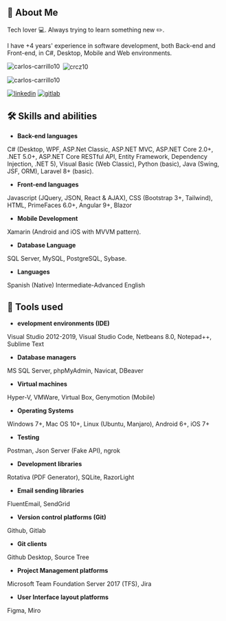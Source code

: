 ## 🚀 About Me

Tech lover :computer:. Always trying to learn something new :pencil2:. 

I have +4 years' experience in software development, both Back-end and Front-end, in C#, Desktop, Mobile and Web environments.

<p><img align="left" src="https://github-readme-stats.vercel.app/api/top-langs?username=carlos-carrillo10&show_icons=true&locale=en&layout=compact" alt="carlos-carrillo10" /></p>

<p>&nbsp;<img align="center" src="https://github-readme-stats.vercel.app/api?username=carlos-carrillo10&show_icons=true&locale=en" alt="crcz10" /></p>

<p><img src="https://komarev.com/ghpvc/?username=carlos-carrillo10&label=Profile%20views&color=0e75b6&style=flat" alt="carlos-carrillo10" /> </p>

[![linkedin](https://img.shields.io/badge/linkedin-0A66C2?style=for-the-badge&logo=linkedin&logoColor=white)](https://www.linkedin.com/in/carlos-rodrigo-carrillo-zelaya-b78509151)
[![gitlab](https://img.shields.io/badge/GitLab-330F63?style=for-the-badge&logo=gitlab&logoColor=white)](https://gitlab.com/carlos.carrillo10)



## 🛠 Skills and abilities

- **Back-end languages**

C# (Desktop, WPF, ASP.Net Classic, ASP.NET MVC, ASP.NET Core 2.0+, .NET 5.0+, ASP.NET Core RESTful API, Entity Framework, Dependency Injection, .NET 5), Visual Basic (Web Classic), Python (basic), Java (Swing, JSF, ORM), Laravel 8+ (basic).

- **Front-end languages**

Javascript (JQuery, JSON, React & AJAX), CSS (Bootstrap 3+, Tailwind), HTML, PrimeFaces 6.0+, Angular 9+, Blazor

- **Mobile Development**

Xamarin (Android and iOS with MVVM pattern).

- **Database Language**

SQL Server, MySQL, PostgreSQL, Sybase.

- **Languages**

Spanish (Native)
Intermediate-Advanced English


## :wrench: Tools used

- **evelopment environments (IDE)**

Visual Studio 2012-2019, Visual Studio Code, Netbeans 8.0, Notepad++, Sublime Text

- **Database managers**

MS SQL Server, phpMyAdmin, Navicat, DBeaver

- **Virtual machines**

Hyper-V, VMWare, Virtual Box, Genymotion (Mobile)

- **Operating Systems**

Windows 7+, Mac OS 10+, Linux (Ubuntu, Manjaro), Android 6+, iOS 7+

- **Testing**

Postman, Json Server (Fake API), ngrok

- **Development libraries**

Rotativa (PDF Generator), SQLite, RazorLight

- **Email sending libraries**

FluentEmail, SendGrid

- **Version control platforms (Git)**

Github, Gitlab

- **Git clients**

Github Desktop, Source Tree

- **Project Management platforms**

Microsoft Team Foundation Server 2017 (TFS), Jira

- **User Interface layout platforms**

Figma, Miro
